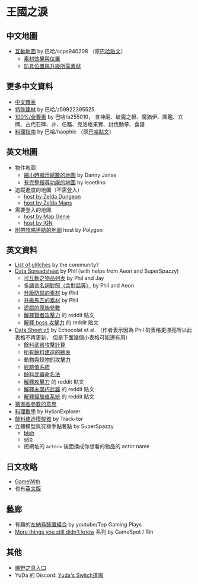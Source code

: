 # 王國之淚

## 中文地圖

* [互動地圖](https://www.gamertw.com/zelda/totk/map)
  by 巴哈/scps940208
  （原[巴哈貼文](https://forum.gamer.com.tw/C.php?bsn=1689&snA=11168)）
  * [素材效果與位置](https://www.gamertw.com/zelda/totk/material)
  * [防具位置與升級所需素材](https://www.gamertw.com/zelda/totk/armor)

## 更多中文資料

* [中文雜表](https://docs.google.com/spreadsheets/d/1-QiEisDV4v-nOZ4xeYdnYFbYBfL-Q4f4M3g1TLFarJY/)
* [特殊建材](https://forum.gamer.com.tw/C.php?bsn=1689&snA=11715)
   by 巴哈/z59922395525
* [100%/全要素](https://forum.gamer.com.tw/C.php?bsn=1689&snA=11607)
  by 巴哈/a255010，
  含神廟、破魔之根、魔猶伊、圖鑑、立牌、古代石碑、井、任務、克洛格果實、討伐勳章、食譜
* [料理指南](https://haozzone.notion.site/Z-5908f127996e4454806aca88e74dcda5)
  by 巴哈/haophic
  （原[巴哈貼文](https://forum.gamer.com.tw/C.php?bsn=1689&snA=11799)）

## 英文地圖

* 物件地圖
  * [縮小時顯示總數的地圖](https://vetyst.github.io/TotK-Object-Map/)
    by Danny Janse
  * [有完整搜尋功能的地圖](https://objmap-totk.zeldamods.org/)
    by leoetlino
* 追蹤進度的地圖（不需登入）
  * [host by Zelda Dungeon](https://www.zeldadungeon.net/tears-of-the-kingdom-interactive-map/)
  * [host by Zelda Maps](https://zeldamaps.com/?game=TotK)
* 需要登入的地圖
  * [host by Map Genie](https://mapgenie.io/zelda-tears-of-the-kingdom/maps/hyrule)
  * [host by IGN](https://www.ign.com/maps/the-legend-of-zelda-tears-of-the-kingdom/hyrule)
* [附帶攻略連結的地圖](https://www.polygon.com/c/zelda-tears-of-the-kingdom-guide/23718210/zelda-tears-of-the-kingdom-map-hyrule-depths-sky)
   host by Polygon

## 英文資料

* [List of glitches](https://docs.google.com/spreadsheets/d/1xNB1gOLZRSF9yp1mHUsS9ymogRJa1Wz8rTliTXezeRM/)
  by the community?
* [Data Spreadsheet](https://docs.google.com/spreadsheets/d/1fBvQ17WHP3ASgtO8ode_rf1g4DfEHErMrHwwLppNTJM/)
  by Phil (with helps from Aeon and SuperSpazzy)
  * [可互動之物品列表](https://docs.google.com/spreadsheets/d/1eHHFwGDsI3sHTOLaawlxKgxbiLG8ceHUHpbpC2Bj57k/)
    by Phil and Jay
  * [多語言名詞對照（含對話等）](https://docs.google.com/spreadsheets/d/11S_vD-kUTwG58qnhtchB12humhFOOK0qzRRilrA_hek/)
    by Phil and Aeon
  * [升級防具的素材](https://docs.google.com/spreadsheets/d/1gzS-kViCZ6c4GCDdUFiwfx_Fih2sbcwJm5czzKLJvGo/)
    by Phil
  * [升級馬匹的素材](https://docs.google.com/spreadsheets/d/1dIqcZ4a0D_oyug5wTMdF9Ori7wOyTzJOsamnGHn-IdU/)
    by Phil
  * [遊戲的原始參數](https://docs.google.com/spreadsheets/d/1YkGXGsYIr91d00Lri2cTXYtorRfoMkZNbS1I_4mZLGc/)
  * [解釋賢者攻擊力](https://www.reddit.com/r/tearsofthekingdom/comments/14ct8kt/sage_attack_power_a_full_breakdown/)
    的 reddit 貼文
  * [解釋 boss 攻擊力](https://www.reddit.com/r/tearsofthekingdom/comments/14rr5sd/how_temple_bosses_scale_a_full_breakdown/)
    的 reddit 貼文
* [Data Sheet v5](https://docs.google.com/spreadsheets/d/18pNtDx3z-8CwGJRmlW574xbQ6VphQOkvpZhClpOEVDA/)
  by Echocolat et al.
  （作者表示因為 Phil 的表格更漂亮所以此表格不再更新，
    但是下面幾個小表格可能還有用）
  * [餘料武器攻擊計算](https://docs.google.com/spreadsheets/d/1LPhUKU479MtmxFd5V7EXdIAurIGR6pxOG3FYjuZw8NM/)
  * [所有餘料建造的總表](https://docs.google.com/spreadsheets/d/1D8FpE5meHxblv62VbI70g_eRBd3b2Xphz7wM69stG5E/)
  * [動物與怪物的攻擊力](https://docs.google.com/spreadsheets/d/1HvVT5MWV0tr7ZiioW8MndsQGtG7S-g4AtWF2NFi-5qQ/)
  * [經驗值系統](https://docs.google.com/spreadsheets/d/1VyzoV6YrTkJHUjqBcgaflPLRDNPvFEhaStJMuOahfAY/)
  * [餘料武器命名法](https://docs.google.com/spreadsheets/d/1wQDX1RJIRRbRBhujk-XA8TqxJU_WjvR_LBC1ZGtRuM4/)
  * [解釋攻擊力](https://www.reddit.com/r/tearsofthekingdom/comments/13wrp2g/a_mostly_complete_post_about_how_the_weapon/)
    的 reddit 貼文
  * [解釋未腐朽武器](https://www.reddit.com/r/tearsofthekingdom/comments/13uqo9h/everything_you_need_to_know_about_nondecayed/)
    的 reddit 貼文
  * [解釋經驗值系統](https://www.reddit.com/r/tearsofthekingdom/comments/1496az3/explaining_level_scaling_in_totk/)
    的 reddit 貼文
* [猜測各參數的意思](https://docs.google.com/spreadsheets/d/1_wiJD0WQ2uEqOEdgBCg8bTuF35pFTU9rengRp6GE--w/)
* [料理數學](https://www.reddit.com/r/tearsofthekingdom/comments/144ss8t/cooking_cheat_sheet_version_03_with_ingredient/)
  by HylianExplorer
* [餘料建造模擬器](https://zonai-fusion.link)
  by Track-tor
* 立體模型與究極手黏著點 by SuperSpazzy
  * [bleh](http://dev.ssmvc.org:8080/bleh.html?actor=Obj_SpikeBall_B)
  * [wip](http://dev.ssmvc.org:8080/wip.html?actor=Obj_SpikeBall_B)
  * 把網址的 `actor=` 後面換成你想看的物品的 actor name

## 日文攻略

* [GameWith](https://gamewith.jp/zelda-totk/)
* 也有[英文版](https://gamewith.net/zelda-totk/)

## 藝廊

* 有趣的[左納烏裝置組合](https://www.youtube.com/playlist?list=PLAp_O-WDBQLDk0owRTliK7G7FUrKuFS6q)
  by youtube/Top Gaming Plays
* [More things you still didn't know](https://www.youtube.com/playlist?list=PLpg6WLs8kxGMPX8cYED64m1Kgq3Rnnp_W)
  系列
  by GameSpot / Rin

## 其他

* [曠野之息入口](/BotW)
* YuDa 的 Discord: [Yuda's Switch道場](https://discord.com/invite/5V872Y8)